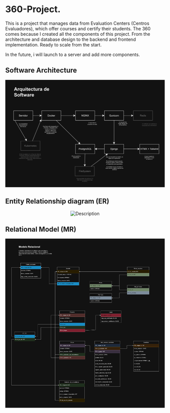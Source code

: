 ﻿# 360-Project. 

This is a project that manages data from Evaluation Centers (Centros Evaluadores), which offer courses and certify their students. The 360 comes because I created all the components of this project. From the architecture and database design to the backend and frontend implementation. Ready to scale from the start. 

In the future, i will launch to a server and add more components. 

## Software Architecture 

<p align="center">
  <img src="/documentation/software architecture diagram.png" alt="Description" width="1000">
</p>

## Entity Relationship diagram (ER)

<p align="center">
  <img src="documentation/entity relationship diagram (erd).png" alt="Description" width="1000">
</p>

## Relational Model (MR)

<p align="center">
  <img src="documentation/relational_model (rm).png" alt="Description" width="1000">
</p>
